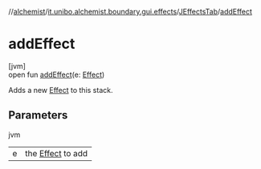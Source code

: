 //[alchemist](../../../index.md)/[it.unibo.alchemist.boundary.gui.effects](../index.md)/[JEffectsTab](index.md)/[addEffect](add-effect.md)

# addEffect

[jvm]\
open fun [addEffect](add-effect.md)(e: [Effect](../-effect/index.md))

Adds a new [Effect](../-effect/index.md) to this stack.

## Parameters

jvm

| | |
|---|---|
| e | the [Effect](../-effect/index.md) to add |
